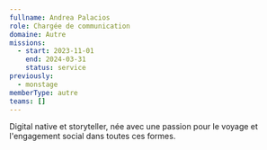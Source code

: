 ```yaml
---
fullname: Andrea Palacios
role: Chargée de communication
domaine: Autre
missions:
  - start: 2023-11-01
    end: 2024-03-31
    status: service
previously:
  - monstage
memberType: autre
teams: []
---
```

Digital native et storyteller, née avec une passion pour le voyage et l'engagement social dans toutes ces formes.
